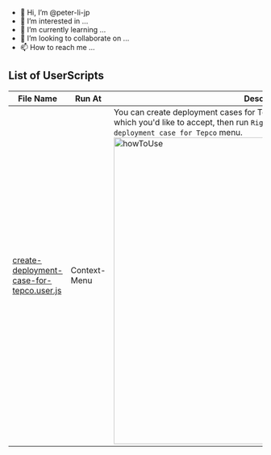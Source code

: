 - 👋 Hi, I’m @peter-li-jp
- 👀 I’m interested in ...
- 🌱 I’m currently learning ...
- 💞️ I’m looking to collaborate on ...
- 📫 How to reach me ...

<!---
peter-li-jp/peter-li-jp is a ✨ special ✨ repository because its `README.md` (this file) appears on your GitHub profile.
You can click the Preview link to take a look at your changes.
--->
## List of UserScripts
| File Name | Run At | Description |
| --- | --- | --- |
| [create-deployment-case-for-tepco.user.js](https://git.soma.salesforce.com/jpmcs/daily-tools/blob/master/UserScript/create-deployment-case-for-tepco.user.js) | Context-Menu | You can create deployment cases for Tepco. To do that, select the checkboxes which you'd like to accept, then run `Right Click` > `Tampermonkey` > `create deployment case for Tepco` menu.  <br/><img width="607" alt="howToUse" src="https://user-images.githubusercontent.com/95662902/144946530-c148b12c-37f0-48fa-bd38-58c0fda4a927.png"> |

